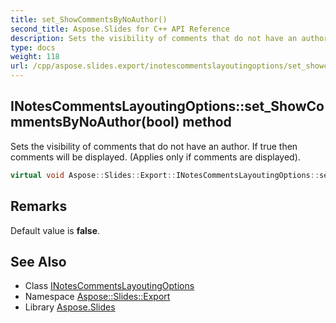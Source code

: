 ```yaml
---
title: set_ShowCommentsByNoAuthor()
second_title: Aspose.Slides for C++ API Reference
description: Sets the visibility of comments that do not have an author. If true then comments will be displayed. (Applies only if comments are displayed).
type: docs
weight: 118
url: /cpp/aspose.slides.export/inotescommentslayoutingoptions/set_showcommentsbynoauthor/
---
```

## INotesCommentsLayoutingOptions::set_ShowCommentsByNoAuthor(bool) method


Sets the visibility of comments that do not have an author. If true then comments will be displayed. (Applies only if comments are displayed).

```cpp
virtual void Aspose::Slides::Export::INotesCommentsLayoutingOptions::set_ShowCommentsByNoAuthor(bool value)=0
```

## Remarks


Default value is **false**. 
## See Also

* Class [INotesCommentsLayoutingOptions](./)
* Namespace [Aspose::Slides::Export](../)
* Library [Aspose.Slides](../../)
